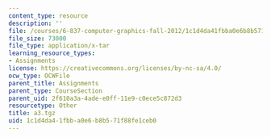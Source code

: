 ```yaml
---
content_type: resource
description: ''
file: /courses/6-837-computer-graphics-fall-2012/1c1d4da41fbba0e6b8b571f88fe1ceb0_a3.tgz
file_size: 73000
file_type: application/x-tar
learning_resource_types:
- Assignments
license: https://creativecommons.org/licenses/by-nc-sa/4.0/
ocw_type: OCWFile
parent_title: Assignments
parent_type: CourseSection
parent_uid: 2f610a3a-4ade-e0ff-11e9-c0ece5c872d3
resourcetype: Other
title: a3.tgz
uid: 1c1d4da4-1fbb-a0e6-b8b5-71f88fe1ceb0
---
```


